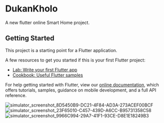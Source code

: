 # DukanKholo

A new flutter online Smart Home project.

## Getting Started

This project is a starting point for a Flutter application.

A few resources to get you started if this is your first Flutter project:

- [Lab: Write your first Flutter app](https://flutter.dev/docs/get-started/codelab)
- [Cookbook: Useful Flutter samples](https://flutter.dev/docs/cookbook)

For help getting started with Flutter, view our
[online documentation](https://flutter.dev/docs), which offers tutorials,
samples, guidance on mobile development, and a full API reference.

![simulator_screenshot_8D5450B9-DC21-4F84-AD3A-273ACEF00BCF](https://user-images.githubusercontent.com/33257022/136958039-c10e3c07-aad8-45f5-bc9d-e88a5b72dcc2.png)
![simulator_screenshot_23F65010-C457-439D-A6CC-B95731358C58](https://user-images.githubusercontent.com/33257022/136958054-0391ea49-ca04-4f81-bc66-e99a04f53528.png)
![simulator_screenshot_9966C994-29A7-41F1-93CE-D8E1E18249B3](https://user-images.githubusercontent.com/33257022/136958433-4d9eb01f-fb67-45c2-b3f2-b030947bac25.png)
